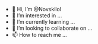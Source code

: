 - 👋 Hi, I’m @Novskilol
- 👀 I’m interested in ...
- 🌱 I’m currently learning ...
- 💞️ I’m looking to collaborate on ...
- 📫 How to reach me ...

<!---
Novskilol/Novskilol is a ✨ special ✨ repository because its `README.md` (this file) appears on your GitHub profile.
You can click the Preview link to take a look at your changes.
--->
